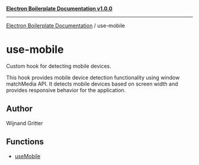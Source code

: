 [**Electron Boilerplate Documentation v1.0.0**](../README.md)

---

[Electron Boilerplate Documentation](../modules.md) / use-mobile

# use-mobile

Custom hook for detecting mobile devices.

This hook provides mobile device detection functionality using
window matchMedia API. It detects mobile devices based on screen
width and provides responsive behavior for the application.

## Author

Wijnand Gritter

## Functions

- [useMobile](functions/useMobile.md)
